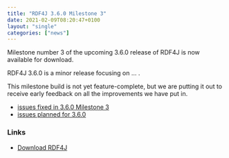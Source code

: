 ```yaml
---
title: "RDF4J 3.6.0 Milestone 3"
date: 2021-02-09T08:20:47+0100
layout: "single"
categories: ["news"]
---
```

Milestone number 3 of the upcoming 3.6.0 release of RDF4J is now available for download.

RDF4J 3.6.0 is a minor release focusing on ... .

This milestone build is not yet feature-complete, but we are putting it out to receive early feedback on all the improvements we have put in.

<!--more-->

 - [issues fixed in 3.6.0 Milestone 3](https://github.com/eclipse/rdf4j/issues?q=is%3Aissue+label%3AM3+is%3Aclosed+milestone%3A3.6.0)
 - [issues planned for 3.6.0](https://github.com/eclipse/rdf4j/milestone/63)

### Links

- [Download RDF4J](/download/)

